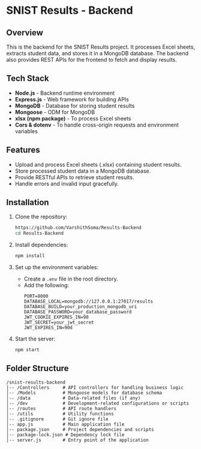# SNIST Results - Backend

## Overview
This is the backend for the SNIST Results project. It processes Excel sheets, extracts student data, and stores it in a MongoDB database. The backend also provides REST APIs for the frontend to fetch and display results.

## Tech Stack
- **Node.js** - Backend runtime environment
- **Express.js** - Web framework for building APIs
- **MongoDB** - Database for storing student results
- **Mongoose** - ODM for MongoDB
- **xlsx (npm package)** - To process Excel sheets
- **Cors & dotenv** - To handle cross-origin requests and environment variables

## Features
- Upload and process Excel sheets (.xlsx) containing student results.
- Store processed student data in a MongoDB database.
- Provide RESTful APIs to retrieve student results.
- Handle errors and invalid input gracefully.

## Installation

1. Clone the repository:
   ```bash
   https://github.com/VarshithSoma/Results-Backend
   cd Results-Backend
   ```

2. Install dependencies:
   ```bash
   npm install
   ```

3. Set up the environment variables:
   - Create a `.env` file in the root directory.
   - Add the following:
     ```
     PORT=8000
     DATABASE_LOCAL=mongodb://127.0.0.1:27017/results
     DATABASE_BUILD=your_production_mongodb_uri
     DATABASE_PASSWORD=your_database_password
     JWT_COOKIE_EXPIRES_IN=90
     JWT_SECRET=your_jwt_secret
     JWT_EXPIRES_IN=90d
     ```

4. Start the server:
   ```bash
   npm start
   ```
## Folder Structure
```
/snist-results-backend
│-- /Controllers     # API controllers for handling business logic
│-- /Models          # Mongoose models for database schema
│-- /data            # Data-related files (if any)
│-- /dev             # Development-related configurations or scripts
│-- /routes          # API route handlers
│-- /utils           # Utility functions
│-- .gitignore       # Git ignore file
│-- app.js           # Main application file
│-- package.json     # Project dependencies and scripts
│-- package-lock.json # Dependency lock file
│-- server.js        # Entry point of the application
```
